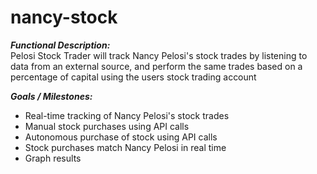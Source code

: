 # nancy-stock

***Functional Description:*** \
Pelosi Stock Trader will track Nancy Pelosi's stock trades by listening to data from an external source, and perform the same trades based on a percentage of capital using the users stock trading account

***Goals / Milestones:***
* Real-time tracking of Nancy Pelosi's stock trades
* Manual stock purchases using API calls
* Autonomous purchase of stock using API calls
* Stock purchases match Nancy Pelosi in real time
* Graph results
